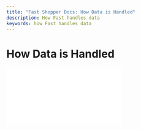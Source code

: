 ```yaml
---
title: "Fast Shopper Docs: How Data is Handled"
description: How Fast handles data
keywords: how Fast handles data
---
```


# How Data is Handled

<embed src="/reusables/security/_data_privacy_security_trust.md" />
